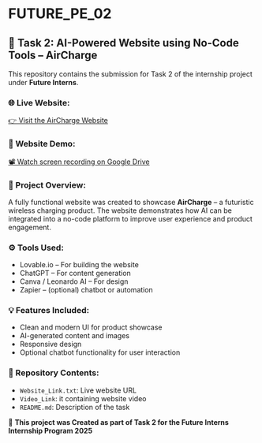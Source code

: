 # FUTURE_PE_02

## 🔹 Task 2: AI-Powered Website using No-Code Tools – AirCharge

This repository contains the submission for Task 2 of the internship project under **Future Interns**.

### 🌐 Live Website:
[👉 Visit the AirCharge Website](https://aircharge-future-now.lovable.app/)

### 🎥 Website Demo:
[📽️ Watch screen recording on Google Drive](https://drive.google.com/file/d/1ypf5z4irdk2Y-5PVnW9sJXJqYOJoa8vv/view?usp=drive_link)


### 📌 Project Overview:
A fully functional website was created to showcase **AirCharge** – a futuristic wireless charging product. The website demonstrates how AI can be integrated into a no-code platform to improve user experience and product engagement.

### ⚙️ Tools Used:
- Lovable.io – For building the website
- ChatGPT – For content generation
- Canva / Leonardo AI – For design
- Zapier – (optional) chatbot or automation

### 💡 Features Included:
- Clean and modern UI for product showcase  
- AI-generated content and images  
- Responsive design  
- Optional chatbot functionality for user interaction

### 📂 Repository Contents:
- `Website_Link.txt`: Live website URL
- `Video_Link`: it containing website video
- `README.md`: Description  of the task


🔗 **This project was Created as part of Task 2 for the Future Interns Internship Program 2025**
